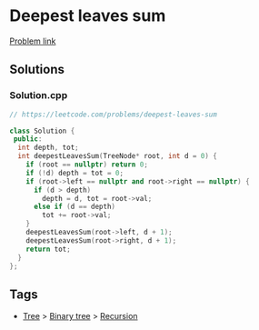 # Deepest leaves sum

[Problem link](https://leetcode.com/problems/deepest-leaves-sum)

## Solutions


### Solution.cpp
```cpp
// https://leetcode.com/problems/deepest-leaves-sum

class Solution {
 public:
  int depth, tot;
  int deepestLeavesSum(TreeNode* root, int d = 0) {
    if (root == nullptr) return 0;
    if (!d) depth = tot = 0;
    if (root->left == nullptr and root->right == nullptr) {
      if (d > depth)
        depth = d, tot = root->val;
      else if (d == depth)
        tot += root->val;
    }
    deepestLeavesSum(root->left, d + 1);
    deepestLeavesSum(root->right, d + 1);
    return tot;
  }
};
```
## Tags

* [Tree](/Collections/tree.md#tree) > [Binary tree](/Collections/tree.md#binary-tree) > [Recursion](/Collections/tree.md#recursion)
